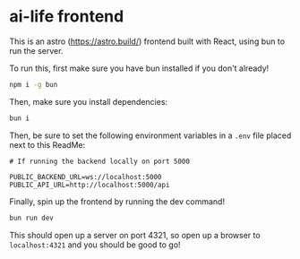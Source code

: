 # ai-life frontend

This is an astro (https://astro.build/) frontend built with React, using bun to run the server.

To run this, first make sure you have bun installed if you don't already!

```bash
npm i -g bun
```

Then, make sure you install dependencies:

```bash
bun i
```

Then, be sure to set the following environment variables in a `.env` file placed next to this ReadMe:

```env
# If running the backend locally on port 5000

PUBLIC_BACKEND_URL=ws://localhost:5000
PUBLIC_API_URL=http://localhost:5000/api
```

Finally, spin up the frontend by running the dev command!

```bash
bun run dev
```

This should open up a server on port 4321, so open up a browser to `localhost:4321` and you should be good to go!
